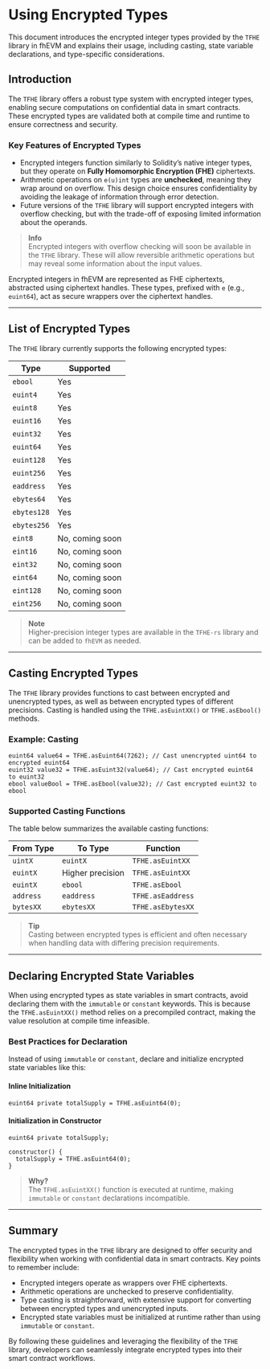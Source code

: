 # **Using Encrypted Types**

This document introduces the encrypted integer types provided by the `TFHE` library in fhEVM and explains their usage, including casting, state variable declarations, and type-specific considerations.

## **Introduction**

The `TFHE` library offers a robust type system with encrypted integer types, enabling secure computations on confidential data in smart contracts. These encrypted types are validated both at compile time and runtime to ensure correctness and security.

### **Key Features of Encrypted Types**
- Encrypted integers function similarly to Solidity’s native integer types, but they operate on **Fully Homomorphic Encryption (FHE)** ciphertexts. 
- Arithmetic operations on `e(u)int` types are **unchecked**, meaning they wrap around on overflow. This design choice ensures confidentiality by avoiding the leakage of information through error detection.
- Future versions of the `TFHE` library will support encrypted integers with overflow checking, but with the trade-off of exposing limited information about the operands.

> **Info**  
> Encrypted integers with overflow checking will soon be available in the `TFHE` library. These will allow reversible arithmetic operations but may reveal some information about the input values.

Encrypted integers in fhEVM are represented as FHE ciphertexts, abstracted using ciphertext handles. These types, prefixed with `e` (e.g., `euint64`), act as secure wrappers over the ciphertext handles.

---

## **List of Encrypted Types**

The `TFHE` library currently supports the following encrypted types:

| **Type**        | **Supported**       |
|------------------|---------------------|
| `ebool`         | Yes                 |
| `euint4`        | Yes                 |
| `euint8`        | Yes                 |
| `euint16`       | Yes                 |
| `euint32`       | Yes                 |
| `euint64`       | Yes                 |
| `euint128`      | Yes                 |
| `euint256`      | Yes                 |
| `eaddress`      | Yes                 |
| `ebytes64`      | Yes                 |
| `ebytes128`     | Yes                 |
| `ebytes256`     | Yes                 |
| `eint8`         | No, coming soon     |
| `eint16`        | No, coming soon     |
| `eint32`        | No, coming soon     |
| `eint64`        | No, coming soon     |
| `eint128`       | No, coming soon     |
| `eint256`       | No, coming soon     |

> **Note**  
> Higher-precision integer types are available in the `TFHE-rs` library and can be added to `fhEVM` as needed.

---

## **Casting Encrypted Types**

The `TFHE` library provides functions to cast between encrypted and unencrypted types, as well as between encrypted types of different precisions. Casting is handled using the `TFHE.asEuintXX()` or `TFHE.asEbool()` methods.

### **Example: Casting**
```solidity
euint64 value64 = TFHE.asEuint64(7262); // Cast unencrypted uint64 to encrypted euint64
euint32 value32 = TFHE.asEuint32(value64); // Cast encrypted euint64 to euint32
ebool valueBool = TFHE.asEbool(value32); // Cast encrypted euint32 to ebool
```

### **Supported Casting Functions**
The table below summarizes the available casting functions:

| **From Type**   | **To Type**       | **Function**           |
|------------------|-------------------|------------------------|
| `uintX`         | `euintX`          | `TFHE.asEuintXX`       |
| `euintX`        | Higher precision  | `TFHE.asEuintXX`       |
| `euintX`        | `ebool`           | `TFHE.asEbool`         |
| `address`       | `eaddress`        | `TFHE.asEaddress`      |
| `bytesXX`       | `ebytesXX`        | `TFHE.asEbytesXX`      |

> **Tip**  
> Casting between encrypted types is efficient and often necessary when handling data with differing precision requirements.

---

## **Declaring Encrypted State Variables**

When using encrypted types as state variables in smart contracts, avoid declaring them with the `immutable` or `constant` keywords. This is because the `TFHE.asEuintXX()` method relies on a precompiled contract, making the value resolution at compile time infeasible.

### **Best Practices for Declaration**
Instead of using `immutable` or `constant`, declare and initialize encrypted state variables like this:

#### **Inline Initialization**
```solidity
euint64 private totalSupply = TFHE.asEuint64(0);
```

#### **Initialization in Constructor**
```solidity
euint64 private totalSupply;

constructor() {
  totalSupply = TFHE.asEuint64(0);
}
```

> **Why?**  
> The `TFHE.asEuintXX()` function is executed at runtime, making `immutable` or `constant` declarations incompatible.

---

## **Summary**

The encrypted types in the `TFHE` library are designed to offer security and flexibility when working with confidential data in smart contracts. Key points to remember include:
- Encrypted integers operate as wrappers over FHE ciphertexts.
- Arithmetic operations are unchecked to preserve confidentiality.
- Type casting is straightforward, with extensive support for converting between encrypted types and unencrypted inputs.
- Encrypted state variables must be initialized at runtime rather than using `immutable` or `constant`.

By following these guidelines and leveraging the flexibility of the `TFHE` library, developers can seamlessly integrate encrypted types into their smart contract workflows.
